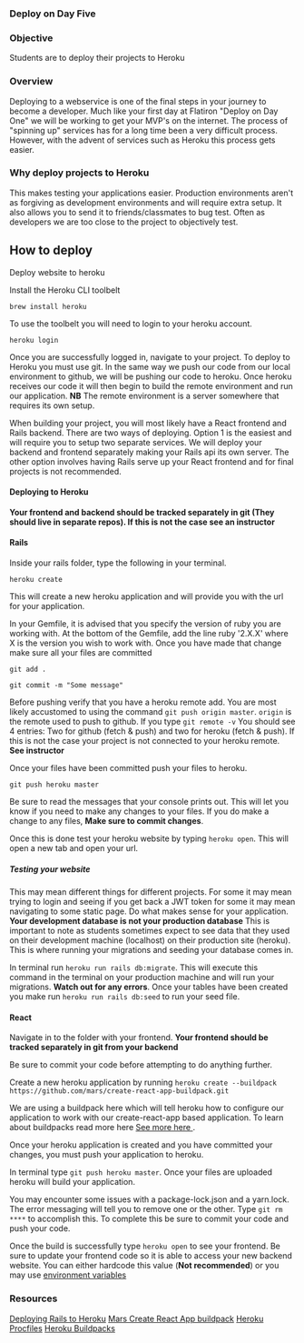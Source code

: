 ### Deploy on Day Five


### Objective

Students are to deploy their projects to Heroku


### Overview

Deploying to a webservice is one of the final steps in your journey to become a developer. Much like your first day at Flatiron "Deploy on Day One" we will be working to get your MVP's on the internet. The process of "spinning up" services has for a long time been a very difficult process. However, with the advent of services such as Heroku this process gets easier. 

### Why deploy projects to Heroku

This makes testing your applications easier. Production environments aren't as forgiving as development environments and will require extra setup. It also allows you to send it to friends/classmates to bug test. Often as developers we are too close to the project to objectively test. 



## How to deploy 


Deploy website to heroku


Install the Heroku CLI toolbelt

`brew install heroku`

To use the toolbelt you will need to login to your heroku account.

`heroku login`

Once you are successfully logged in, navigate to your project. To deploy to Heroku you must use git. In the same way we push our code from our local environment to github, we will be pushing our code to heroku. Once heroku receives our code it will then begin to build the remote environment and run our application. **NB** The remote environment is a server somewhere that requires its own setup.

When building your project, you will most likely have a React frontend and Rails backend. There are two ways of deploying. Option 1 is the easiest and will require you to setup two separate services. We will deploy your backend and frontend separately making your Rails api its own server. The other option involves having Rails serve up your React frontend and for final projects is not recommended. 

#### Deploying to Heroku 

**Your frontend and backend should be tracked separately in git (They should live in separate repos). If this is not the case see an instructor**


#### Rails


Inside your rails folder, type the following in your terminal.

  `heroku create`

This will create a new heroku application and will provide you with the url for your application.


In your Gemfile, it is advised that you specify the version of ruby you are working with. At the bottom of the Gemfile, add the line ruby '2.X.X' where X is the version you wish to work with. Once you have made that change make sure all your files are committed


`git add .`

`git commit -m "Some message"`

Before pushing verify that you have a heroku remote add. You are most likely accustomed to using the command `git push origin master`. `origin` is the remote used to push to github. If you type `git remote -v` You should see 4 entries: Two for github (fetch & push) and two for heroku (fetch & push). If this is not the case your project is not connected to your heroku remote. **See instructor**


Once your files have been committed push your files to heroku.

  `git push heroku master`

Be sure to read the messages that your console prints out. This will let you know if you need to make any changes to your files. If you do make a change to any files, **Make sure to commit changes**.


Once this is done test your heroku website by typing `heroku open`. This will open a new tab and open your url.

##### Testing your website

This may mean different things for different projects. For some it may mean trying to login and seeing if you get back a JWT token for some it may mean navigating to some static page. Do what makes sense for your application. **Your development database is not your production database** This is important to note as students sometimes expect to see data that they used on their development machine (localhost) on their production site (heroku). This is where running your migrations and seeding your database comes in.

In terminal run `heroku run rails db:migrate`. This will execute this command in the terminal on your production machine and will run your migrations. **Watch out for any errors**. Once your tables have been created you make run `heroku run rails db:seed` to run your seed file.


#### React

Navigate in to the folder with your frontend. **Your frontend should be tracked separately in git from your backend**

Be sure to commit your code before attempting to do anything further.

Create a new heroku application by running `heroku create --buildpack https://github.com/mars/create-react-app-buildpack.git`

We are using a buildpack here which will tell heroku how to configure our application to work with our create-react-app based application. To learn about buildpacks read more here [See more here ](https://devcenter.heroku.com/articles/buildpacks).

Once your heroku application is created and you have committed your changes, you must push your application to heroku.

In terminal type `git push heroku master`. Once your files are uploaded heroku will build your application.

You may encounter some issues with a package-lock.json and a yarn.lock. The error messaging will tell you to remove one or the other. Type `git rm ****` to accomplish this. To complete this be sure to commit your code and push your code.


Once the build is successfully type `heroku open` to see your frontend. Be sure to update your frontend code so it is able to access your new backend website. You can either hardcode this value (**Not recommended**) or you may use [environment variables](https://devcenter.heroku.com/articles/config-vars)


### Resources

[Deploying Rails to Heroku](https://devcenter.heroku.com/articles/getting-started-with-rails5)
[Mars Create React App buildpack](https://github.com/mars/create-react-app-buildpack)
[Heroku Procfiles](https://devcenter.heroku.com/articles/procfile)
[Heroku Buildpacks](https://devcenter.heroku.com/articles/buildpacks)
